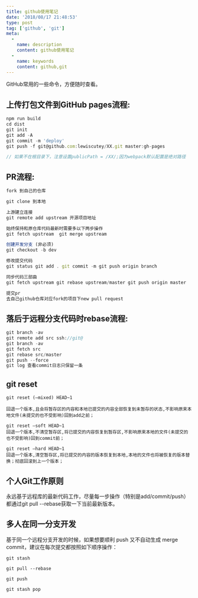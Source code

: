```yaml
---
title: github使用笔记
date: '2018/08/17 21:48:53'
type: post
tag: ['github', 'git']
meta:
  -
    name: description
    content: github使用笔记
  -
    name: keywords
    content: github,git
---
```

GitHub常用的一些命令，方便随时查看。
<!-- more -->
## 上传打包文件到GitHub pages流程:
``` javascript
npm run build
cd dist
git init
git add -A
git commit -m 'deploy'
git push -f git@github.com:lewiscutey/XX.git master:gh-pages

// 如果不在根目录下，注意设置publicPath = /XX/;因为webpack默认配置是绝对路径
```


## PR流程:

``` javascript
fork 到自己的仓库

git clone 到本地

上游建立连接
git remote add upstream 开源项目地址

始终保持和原仓库代码最新时需要多以下两步操作
git fetch upstream  git merge upstream

创建开发分支 (非必须)
git checkout -b dev

修改提交代码
git status git add . git commit -m git push origin branch

同步代码三部曲
git fetch upstream git rebase upstream/master git push origin master

提交pr
去自己github仓库对应fork的项目下new pull request
```

## 落后于远程分支代码时rebase流程:

``` javascript
git branch -av
git remote add src ssh://git@
git branch -av
git fetch src
git rebase src/master
git push --force
git log 查看commit日志只保留一条
```

## git reset

```
git reset (–mixed) HEAD~1

回退一个版本,且会将暂存区的内容和本地已提交的内容全部恢复到未暂存的状态,不影响原来本地文件(未提交的也不受影响)回到add之前；

git reset –soft HEAD~1
回退一个版本,不清空暂存区,将已提交的内容恢复到暂存区,不影响原来本地的文件(未提交的也不受影响)回到commit前；

git reset –hard HEAD~1
回退一个版本,清空暂存区,将已提交的内容的版本恢复到本地,本地的文件也将被恢复的版本替换；彻底回滚到上一个版本；
```

## 个人Git工作原则
永远基于远程库的最新代码工作，尽量每一步操作（特别是add/commit/push）都通过git pull --rebase获取一下当前最新版本。

## 多人在同一分支开发
基于同一个远程分支开发的时候，如果想要顺利 push 又不自动生成 merge commit，建议在每次提交都按照如下顺序操作：
```
git stash

git pull --rebase

git push

git stash pop
```